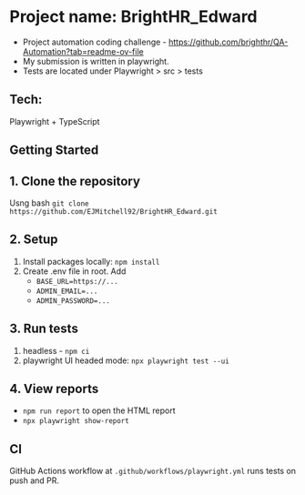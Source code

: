 # Project name: BrightHR_Edward

- Project automation coding challenge - https://github.com/brighthr/QA-Automation?tab=readme-ov-file
- My submission is written in playwright.
- Tests are located under Playwright > src > tests

## Tech:

Playwright + TypeScript

## Getting Started

## 1. Clone the repository

Usng bash
`git clone https://github.com/EJMitchell92/BrightHR_Edward.git`

## 2. Setup

1. Install packages locally: `npm install`
2. Create .env file in root. Add
   - `BASE_URL=https://...`
   - `ADMIN_EMAIL=...`
   - `ADMIN_PASSWORD=...`

## 3. Run tests

1. headless - `npm ci`
2. playwright UI headed mode: `npx playwright test --ui`

## 4. View reports

- `npm run report` to open the HTML report
- `npx playwright show-report`

## CI

GitHub Actions workflow at `.github/workflows/playwright.yml` runs tests on push and PR.
